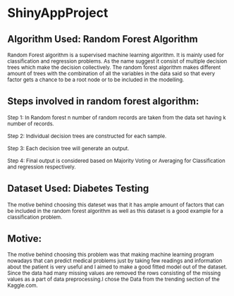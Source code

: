 # ShinyAppProject
## Algorithm Used: Random Forest Algorithm
<sub>Random Forest algorithm is a supervised machine learning algorithm. It is mainly used for classification and regression problems. As the name suggest it consist of multiple decision trees which make the decision collectively. The random forest algorithm makes different amount of trees with the combination of all the variables in the data said so that every factor gets a chance to be a root node or to be included in the modelling.
  
## Steps involved in random forest algorithm:
<sub> Step 1: In Random forest n number of random records are taken from the data set having k number of records.

<sub> Step 2: Individual decision trees are constructed for each sample.

<sub> Step 3: Each decision tree will generate an output.

<sub> Step 4: Final output is considered based on Majority Voting or Averaging for Classification and regression respectively.
  
## Dataset Used: Diabetes Testing
<sub>The motive behind choosing this dateset was that it has ample amount of factors that can be included in the random forest algorithm as well as this dataset is a good example for a classification problem.
## Motive:
<sub>The motive behind choosing this problem was that making machine learning program nowadays that can predict medical problems just by taking few readings and information about the patient is very useful and I aimed to make a good fitted model out of the dataset. Since the data had many missing values are removed the rows consisting of the missing values as a part of data preprocessing.I chose the Data from the trending section of the Kaggle.com.
